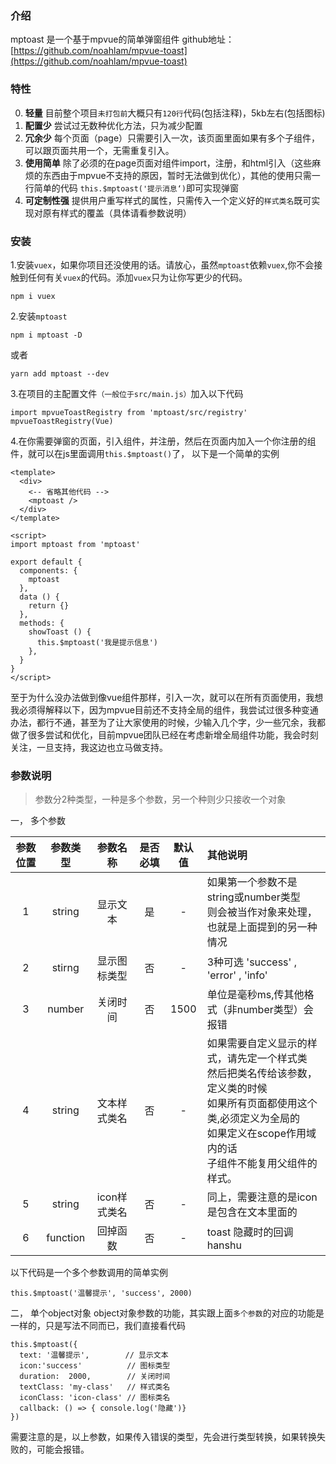 ### 介绍
mptoast 是一个基于mpvue的简单弹窗组件  github地址：[https://github.com/noahlam/mpvue-toast](https://github.com/noahlam/mpvue-toast)

### 特性
0. **轻量** 目前整个项目`未打包前`大概只有`120行`代码(包括注释)，5kb左右(包括图标)
1. **配置少**  尝试过无数种优化方法，只为减少配置
2. **冗余少**  每个页面（page）只需要引入一次，该页面里面如果有多个子组件，可以跟页面共用一个，无需重复引入。
3. **使用简单** 除了必须的在page页面对组件import，注册，和html引入（这些麻烦的东西由于mpvue不支持的原因，暂时无法做到优化），其他的使用只需一行简单的代码 `this.$mptoast('提示消息‘)`即可实现弹窗
4. **可定制性强** 提供用户重写样式的属性，只需传入一个定义好的`样式类名`既可实现对原有样式的覆盖（具体请看参数说明）


### 安装

1.安装`vuex`，如果你项目还没使用的话。请放心，虽然`mptoast`依赖`vuex`,你不会接触到任何有关`vuex`的代码。添加`vuex`只为让你写更少的代码。

    npm i vuex

2.安装`mptoast`

    npm i mptoast -D

或者

    yarn add mptoast --dev

3.在项目的主配置文件`（一般位于src/main.js）`加入以下代码

    import mpvueToastRegistry from 'mptoast/src/registry'
    mpvueToastRegistry(Vue)

4.在你需要弹窗的页面，引入组件，并注册，然后在页面内加入一个你注册的组件，就可以在js里面调用`this.$mptoast()`了， 以下是一个简单的实例

    <template>
      <div>
        <-- 省略其他代码 -->
        <mptoast />
      </div>
    </template>

    <script>
    import mptoast from 'mptoast'

    export default {
      components: {
        mptoast
      },
      data () {
        return {}
      },
      methods: {
        showToast () {
          this.$mptoast('我是提示信息')
        },
      }
    }
    </script>

至于为什么没办法做到像vue组件那样，引入一次，就可以在所有页面使用，我想我必须得解释以下，因为mpvue目前还不支持全局的组件，我尝试过很多种变通办法，都行不通，甚至为了让大家使用的时候，少输入几个字，少一些冗余，我都做了很多尝试和优化，目前mpvue团队已经在考虑新增全局组件功能，我会时刻关注，一旦支持，我这边也立马做支持。

### 参数说明
> 参数分2种类型，一种是多个参数，另一个种则少只接收一个对象

一， 多个参数

| 参数位置 | 参数类型 | 参数名称 |是否必填  | 默认值  |  其他说明  |
|:-------:|:------:|:------:|:-------:|:-------:|:-----------|
|     1   | string | 显示文本 |   是     |   -   |  如果第一个参数不是string或number类型<br>则会被当作对象来处理，也就是上面提到的另一种情况  |
|     2   | stirng | 显示图标类型 |   否     |   -   |  3种可选  'success'  ,  'error'  ,  'info'      |
|     3   | number | 关闭时间 |   否     | 1500   |  单位是毫秒ms,传其他格式（非number类型）会报错      |
|     4   | string | 文本样式类名 |   否     |   -   |  如果需要自定义显示的样式，请先定一个样式类<br>然后把类名传给该参数，定义类的时候<br>如果所有页面都使用这个类,必须定义为全局的<br>如果定义在scope作用域内的话<br>子组件不能复用父组件的样式。      |
|     5   | string | icon样式类名 |   否     |   -   |  同上，需要注意的是icon是包含在文本里面的      |
|     6   |function| 回掉函数 |   否     |   -   |  toast 隐藏时的回调hanshu      |

以下代码是一个多个参数调用的简单实例

    this.$mptoast('温馨提示', 'success', 2000)

二， 单个object对象
object对象参数的功能，其实跟上面`多个参数`的对应的功能是一样的，只是写法不同而已，我们直接看代码

    this.$mptoast({
      text: '温馨提示',        // 显示文本
      icon:'success'          // 图标类型
      duration:  2000,        // 关闭时间
      textClass: 'my-class'   // 样式类名
      iconClass: 'icon-class' // 图标类名
      callback: () => { console.log('隐藏')}
    })

需要注意的是，以上参数，如果传入错误的类型，先会进行类型转换，如果转换失败的，可能会报错。

